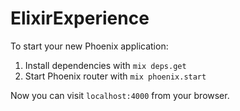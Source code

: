# ElixirExperience

To start your new Phoenix application:

1. Install dependencies with `mix deps.get`
2. Start Phoenix router with `mix phoenix.start`

Now you can visit `localhost:4000` from your browser.
